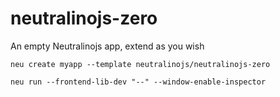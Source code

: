 # neutralinojs-zero
An empty Neutralinojs app, extend as you wish

```
neu create myapp --template neutralinojs/neutralinojs-zero
```

```
neu run --frontend-lib-dev "--" --window-enable-inspector
```